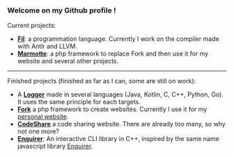 ### Welcome on my Github profile !

Current projects:

- **[Fil](https://github.com/Fil-Language)**: a programmation language. Currently I work on the compiler made with Antlr and LLVM.
- **[Marmotte](https://github.com/Marmotte-Framework)**: a php framework to replace Fork and then use it for my website and several other projects.

---

Finished projects (finished as far as I can, some are still on work):

- A **[Logger](https://github.com/Gashmob/Logger)** made in several languages (Java, Kotlin, C, C++, Python, Go). It uses the same principle for each targets.
- **[Fork](https://github.com/Gashmob/Fork)** a php framework to create websites. Currently I use it for my [personal website](https://ktraini.com).
- **[CodeShare](https://github.com/Gashmob/CodeShare)** a code sharing website. There are already too many, so why not one more?
- **[Enquirer](https://github.com/Gashmob/Enquirer)**: An interactive CLI library in C++, inspired by the same name javascript library [Enquirer](https://www.npmjs.com/package/enquirer).
